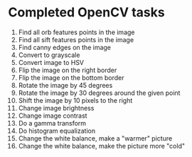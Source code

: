# Completed OpenCV tasks

1. Find all orb features points in the image
2. Find all sift features points in the image
3. Find canny edges on the image
4. Convert to grayscale
5. Convert image to HSV
6. Flip the image on the right border
7. Flip the image on the bottom border
8. Rotate the image by 45 degrees
9. Rotate the image by 30 degrees around the given point
10. Shift the image by 10 pixels to the right
11. Change image brightness
12. Change image contrast
13. Do a gamma transform
14. Do histogram equalization
15. Change the white balance, make a "warmer" picture
16. Change the white balance, make the picture more "cold"
